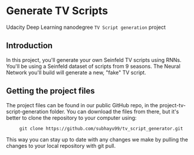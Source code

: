 # Generate TV Scripts
Udacity Deep Learning nanodegree `TV Script generation` project 

## Introduction
In this project, you'll generate your own Seinfeld TV scripts using RNNs. You'll be using a Seinfeld dataset of scripts from 9 seasons. The Neural Network you'll build will generate a new, "fake" TV script.

## Getting the project files
The project files can be found in our public GitHub repo, in the project-tv-script-generation folder. You can download the files from there, but it's better to clone the repository to your computer using:

    
         git clone https://github.com/subhayu99/tv_script_generator.git
    

This way you can stay up to date with any changes we make by pulling the changes to your local repository with git pull.
